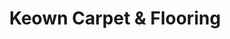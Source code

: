 ---
title: "Keown Carpet & Flooring"
url: /donegal-town/keown-carpet-und-flooring/
shop: Teppiche
---
